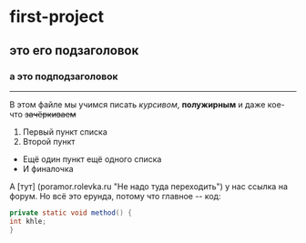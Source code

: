 # first-project
## это его подзаголовок
### а это подподзаголовок
---

В этом файле мы учимся писать *курсивом*, **полужирным** и даже кое-что ~~зачёркиваем~~  
1. Первый пункт списка
2. Второй пункт

* Ещё один пункт ещё одного списка
* И финалочка

А [тут] (poramor.rolevka.ru "Не надо туда переходить") у нас ссылка на форум.
Но всё это ерунда, потому что главное -- код:
``` java
private static void method() {
int khle;
}
```
